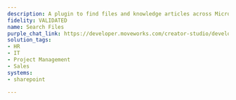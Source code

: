 ```yaml
---
description: A plugin to find files and knowledge articles across Microsoft SharePoint.
fidelity: VALIDATED
name: Search Files
purple_chat_link: https://developer.moveworks.com/creator-studio/developer-tools/purple-chat/?conversation=%7B%22startTimestamp%22%3A%2211%3A43+AM%22%2C%22messages%22%3A%5B%7B%22parts%22%3A%5B%7B%22richText%22%3A%22%3Cp%3Ewhere+can+I+find+our+latest+company+logo+files%3F%3C%2Fp%3E%22%7D%5D%2C%22role%22%3A%22user%22%7D%2C%7B%22parts%22%3A%5B%7B%22richText%22%3A%22%3Cp%3EI+found+a+folder+named+%27%3Cstrong%3EBrand+Assets+2025%3C%2Fstrong%3E%27+containing+the+latest+logo+files.+Here+they+are%3A%3C%2Fp%3E%22%7D%2C%7B%22apiBlock%22%3A%7B%22code%22%3A%22%7B%5Cn%5C%22file%5C%22%3A+%7B%5C%22name%5C%22%3A+%5C%22Logo_primary.svg%5C%22%2C+%5C%22url%5C%22%3A+%5C%22...%5C%22%7D%5Cn%7D%22%2C%22caption%22%3A%22Logo_primary.svg%22%2C%22connectorName%22%3A%22sharepoint%22%7D%7D%2C%7B%22apiBlock%22%3A%7B%22code%22%3A%22%7B%5Cn%5C%22file%5C%22%3A+%7B%5C%22name%5C%22%3A+%5C%22Logo_white.png%5C%22%2C+%5C%22url%5C%22%3A+%5C%22...%5C%22%7D%5Cn%7D%22%2C%22caption%22%3A%22Logo_white.png%22%2C%22connectorName%22%3A%22sharepoint%22%7D%7D%2C%7B%22apiBlock%22%3A%7B%22code%22%3A%22%7B%5Cn%5C%22file%5C%22%3A+%7B%5C%22name%5C%22%3A+%5C%22Logo_black.eps%5C%22%2C+%5C%22url%5C%22%3A+%5C%22...%5C%22%7D%5Cn%7D%22%2C%22caption%22%3A%22Logo_black.eps%22%2C%22connectorName%22%3A%22sharepoint%22%7D%7D%5D%2C%22role%22%3A%22assistant%22%7D%5D%7D
solution_tags:
- HR
- IT
- Project Management
- Sales
systems:
- sharepoint

---
```

